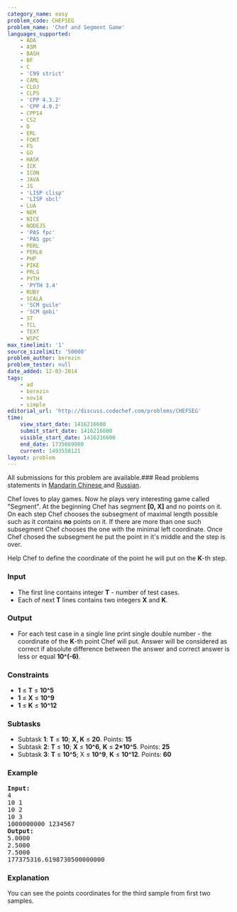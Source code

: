 ```yaml
---
category_name: easy
problem_code: CHEFSEG
problem_name: 'Chef and Segment Game'
languages_supported:
    - ADA
    - ASM
    - BASH
    - BF
    - C
    - 'C99 strict'
    - CAML
    - CLOJ
    - CLPS
    - 'CPP 4.3.2'
    - 'CPP 4.9.2'
    - CPP14
    - CS2
    - D
    - ERL
    - FORT
    - FS
    - GO
    - HASK
    - ICK
    - ICON
    - JAVA
    - JS
    - 'LISP clisp'
    - 'LISP sbcl'
    - LUA
    - NEM
    - NICE
    - NODEJS
    - 'PAS fpc'
    - 'PAS gpc'
    - PERL
    - PERL6
    - PHP
    - PIKE
    - PRLG
    - PYTH
    - 'PYTH 3.4'
    - RUBY
    - SCALA
    - 'SCM guile'
    - 'SCM qobi'
    - ST
    - TCL
    - TEXT
    - WSPC
max_timelimit: '1'
source_sizelimit: '50000'
problem_author: berezin
problem_tester: null
date_added: 12-03-2014
tags:
    - ad
    - berezin
    - nov14
    - simple
editorial_url: 'http://discuss.codechef.com/problems/CHEFSEG'
time:
    view_start_date: 1416216600
    submit_start_date: 1416216600
    visible_start_date: 1416216600
    end_date: 1735669800
    current: 1493558121
layout: problem
---
```

All submissions for this problem are available.###  Read problems statements in [Mandarin Chinese ](http://www.codechef.com/download/translated/NOV14/mandarin/CHEFSEG.pdf) and [Russian](http://www.codechef.com/download/translated/NOV14/russian/CHEFSEG.pdf).

Chef loves to play games. Now he plays very interesting game called "Segment". At the beginning Chef has segment **\[0, X\]** and no points on it. On each step Chef chooses the subsegment of maximal length possible such as it contains **no** points on it. If there are more than one such subsegment Chef chooses the one with the minimal left coordinate. Once Chef chosed the subsegment he put the point in it's middle and the step is over.

Help Chef to define the coordinate of the point he will put on the **K**-th step.

### Input

- The first line contains integer **T** - number of test cases.
- Each of next **T** lines contains two integers **X** and **K**.

### Output

- For each test case in a single line print single double number - the coordinate of the **K**-th point Chef will put. Answer will be considered as correct if absolute difference between the answer and correct answer is less or equal **10^(-6)**.

### Constraints

- **1** ≤ **T** ≤ **10^5**
- **1** ≤ **X** ≤ **10^9**
- **1** ≤ **K** ≤ **10^12**

### Subtasks

- Subtask **1**: **T** ≤ **10**; **X, K** ≤ **20**. Points: **15**
- Subtask **2**: **T** ≤ **10**; **X** ≤ **10^6**, **K** ≤ **2\*10^5**. Points: **25**
- Subtask **3**: **T** ≤ **10^5**; X ≤ **10^9**, **K** ≤ **10^12**. Points: **60**

### Example

<pre><b>Input:</b>
4
10 1
10 2
10 3
1000000000 1234567
<b>Output:</b>
5.0000
2.5000
7.5000
177375316.6198730500000000
</pre>
### Explanation

You can see the points coordinates for the third sample from first two samples.
